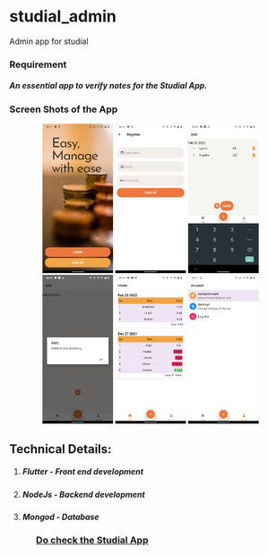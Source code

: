 # studial_admin

Admin app for studial

### Requirement
<h5>An essential app to verify notes for the Studial App.</h5>

### Screen Shots of the App
<p align="center">
  <img src="https://github.com/SumitAthani/Easy-Manage-with-ease/blob/main/ScreenShots/Welcome%20Page.jpeg" width="25%" height="50%" title="hover text">
  <img src="https://github.com/SumitAthani/Easy-Manage-with-ease/blob/main/ScreenShots/Sign%20up%20page.jpeg" width="25%" height="50%" title="hover text">
  <img src="https://github.com/SumitAthani/Easy-Manage-with-ease/blob/main/ScreenShots/Adding%20epenses.jpeg" width="25%" height="50%" title="hover text">
  <img src="https://github.com/SumitAthani/Easy-Manage-with-ease/blob/main/ScreenShots/Alert%20as%20a%20feedback.jpeg" width="25%" height="50%" title="hover text">
   <img src="https://github.com/SumitAthani/Easy-Manage-with-ease/blob/main/ScreenShots/All%20expenses.jpeg" width="25%" height="50%" title="hover text">
   <img src="https://github.com/SumitAthani/Easy-Manage-with-ease/blob/main/ScreenShots/Profile%20Page.jpeg" width="25%" height="50%" title="hover text">
</p>


<h2> Technical Details: </h2>
<ol>
<li><h5> Flutter - Front end development </h5></li>
<li><h5> NodeJs - Backend development </h5></li>
<li><h5> Mongod - Database </h5></li>
<ol>



[<h3>Do check the Studial App</h3>](https://github.com/SumitAthani/Studial)
